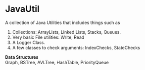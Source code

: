 # JavaUtil
A collection of Java Utilities that includes things such as
1) Collections: ArrayLists, Linked Lists, Stacks, Queues.
2) Very basic File utilities: Write, Read
3) A Logger Class.
4) A few classes to check arguments: IndexChecks, StateChecks

**Data Structures** <br>
Graph, BSTree, AVLTree, HashTable, PriorityQueue
